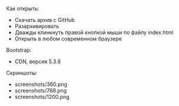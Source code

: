 Как открыть: 
- Скачать архив с GitHub
- Разархивировать
- Дважды клинкнуть правой кнопкой мыши по файлу index.html
- Открыть в любом современном браузере

Bootstrap: 
- CDN, версия 5.3.8

Скриншоты:
- screenshots/360.png
- screenshots/768.png
- screenshots/1200.png
